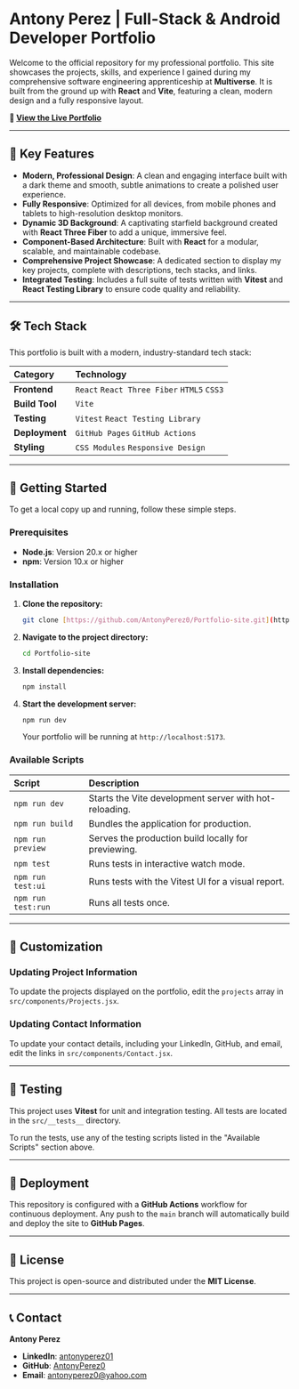 # **Antony Perez | Full-Stack & Android Developer Portfolio**

Welcome to the official repository for my professional portfolio. This site showcases the projects, skills, and experience I gained during my comprehensive software engineering apprenticeship at **Multiverse**. It is built from the ground up with **React** and **Vite**, featuring a clean, modern design and a fully responsive layout.

**🚀 [View the Live Portfolio](antonyperez.com)**

---

## **🌟 Key Features**

* **Modern, Professional Design**: A clean and engaging interface built with a dark theme and smooth, subtle animations to create a polished user experience.
* **Fully Responsive**: Optimized for all devices, from mobile phones and tablets to high-resolution desktop monitors.
* **Dynamic 3D Background**: A captivating starfield background created with **React Three Fiber** to add a unique, immersive feel.
* **Component-Based Architecture**: Built with **React** for a modular, scalable, and maintainable codebase.
* **Comprehensive Project Showcase**: A dedicated section to display my key projects, complete with descriptions, tech stacks, and links.
* **Integrated Testing**: Includes a full suite of tests written with **Vitest** and **React Testing Library** to ensure code quality and reliability.

---

## **🛠️ Tech Stack**

This portfolio is built with a modern, industry-standard tech stack:

| **Category** | **Technology** |
| :---------------- | :--------------------------------------------------- |
| **Frontend** | `React` `React Three Fiber` `HTML5` `CSS3`           |
| **Build Tool** | `Vite`                                               |
| **Testing** | `Vitest` `React Testing Library`                     |
| **Deployment** | `GitHub Pages` `GitHub Actions`                      |
| **Styling** | `CSS Modules` `Responsive Design`                    |

---

## **🚀 Getting Started**

To get a local copy up and running, follow these simple steps.

### **Prerequisites**

* **Node.js**: Version 20.x or higher
* **npm**: Version 10.x or higher

### **Installation**

1.  **Clone the repository:**
    ```bash
    git clone [https://github.com/AntonyPerez0/Portfolio-site.git](https://github.com/AntonyPerez0/Portfolio-site.git)
    ```
2.  **Navigate to the project directory:**
    ```bash
    cd Portfolio-site
    ```
3.  **Install dependencies:**
    ```bash
    npm install
    ```
4.  **Start the development server:**
    ```bash
    npm run dev
    ```
    Your portfolio will be running at `http://localhost:5173`.

### **Available Scripts**

| Script          | Description                                            |
| :-------------- | :----------------------------------------------------- |
| `npm run dev`   | Starts the Vite development server with hot-reloading. |
| `npm run build` | Bundles the application for production.                |
| `npm run preview`| Serves the production build locally for previewing.    |
| `npm test`      | Runs tests in interactive watch mode.                  |
| `npm run test:ui` | Runs tests with the Vitest UI for a visual report.   |
| `npm run test:run`| Runs all tests once.                                 |

---

## **📝 Customization**

### **Updating Project Information**

To update the projects displayed on the portfolio, edit the `projects` array in `src/components/Projects.jsx`.

### **Updating Contact Information**

To update your contact details, including your LinkedIn, GitHub, and email, edit the links in `src/components/Contact.jsx`.

---

## **🧪 Testing**

This project uses **Vitest** for unit and integration testing. All tests are located in the `src/__tests__` directory.

To run the tests, use any of the testing scripts listed in the "Available Scripts" section above.

---

## **🚀 Deployment**

This repository is configured with a **GitHub Actions** workflow for continuous deployment. Any push to the `main` branch will automatically build and deploy the site to **GitHub Pages**.

---

## **📄 License**

This project is open-source and distributed under the **MIT License**.

---

## **📞 Contact**

**Antony Perez**
* **LinkedIn**: [antonyperez01](https://www.linkedin.com/in/antonyperez01/)
* **GitHub**: [AntonyPerez0](https://github.com/AntonyPerez0)
* **Email**: [antonyperez0@yahoo.com](mailto:antonyperez0@yahoo.com)